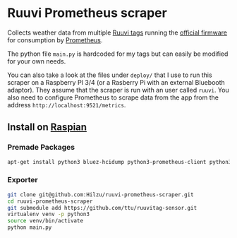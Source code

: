 # Ruuvi Prometheus scraper

Collects weather data from multiple
[Ruuvi tags](https://ruuvi.com/ruuvitag-specs/) running the
[official firmware](https://lab.ruuvi.com/ruuvitag-fw/) for consumption by
[Prometheus](http://www.prometheus.io).

The python file `main.py` is hardcoded for my tags but can easily be modified
for your own needs.

You can also take a look at the files under `deploy/` that I use to run this
scraper on a Raspberry PI 3/4 (or a Rasberry Pi with an external Bluebooth
adaptor). They assume that the scraper is run with an user called `ruuvi`.
You also need to configure Prometheus to scrape data from the app from the
address `http://localhost:9521/metrics`.

## Install on [Raspian](https://www.raspbian.org)

### Premade Packages

```bash
apt-get install python3 bluez-hcidump python3-prometheus-client python3-ptyprocess
```

### Exporter


```bash
git clone git@github.com:Hilzu/ruuvi-prometheus-scraper.git
cd ruuvi-prometheus-scraper
git submodule add https://github.com/ttu/ruuvitag-sensor.git
virtualenv venv -p python3
source venv/bin/activate
python main.py
```
